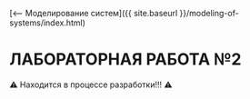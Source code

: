 [⟵ Моделирование систем]({{ site.baseurl }}/modeling-of-systems/index.html)

# **ЛАБОРАТОРНАЯ РАБОТА №2**

:warning: Находится в процессе разработки!!! :warning:
